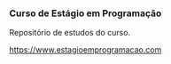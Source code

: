 <h3><b>Curso de Estágio em Programação</b></h3>

Repositório de estudos do curso. 

https://www.estagioemprogramacao.com
